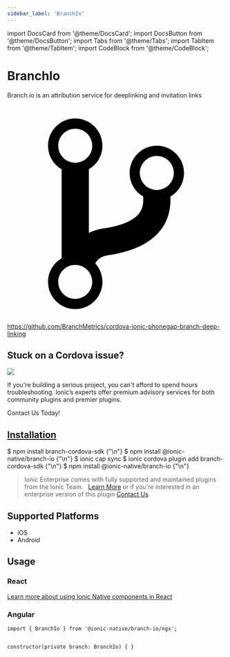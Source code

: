 ```yaml
---
sidebar_label: 'BranchIo'
---
```


import DocsCard from '@theme/DocsCard';
import DocsButton from '@theme/DocsButton';
import Tabs from '@theme/Tabs';
import TabItem from '@theme/TabItem';
import CodeBlock from '@theme/CodeBlock';

# BranchIo

Branch.io is an attribution service for deeplinking and invitation links

<p><a href="https://github.com/BranchMetrics/cordova-ionic-phonegap-branch-deep-linking" target="_blank" rel="noopener" className="git-link">
  <svg viewBox="0 0 512 512"><path d="M416 160c0-35.3-28.7-64-64-64s-64 28.7-64 64c0 23.7 12.9 44.3 32 55.4v8.6c0 19.9-7.8 33.7-25.3 44.9-15.4 9.8-38.1 17.1-67.5 21.5-14 2.1-25.7 6-35.2 10.7V151.4c19.1-11.1 32-31.7 32-55.4 0-35.3-28.7-64-64-64S96 60.7 96 96c0 23.7 12.9 44.3 32 55.4v209.2c-19.1 11.1-32 31.7-32 55.4 0 35.3 28.7 64 64 64s64-28.7 64-64c0-16.6-6.3-31.7-16.7-43.1 1.9-4.9 9.7-16.3 29.4-19.3 38.8-5.8 68.9-15.9 92.3-30.8 36-22.8 55-57 55-98.8v-8.6c19.1-11.1 32-31.7 32-55.4zM160 56c22.1 0 40 17.9 40 40s-17.9 40-40 40-40-17.9-40-40 17.9-40 40-40zm0 400c-22.1 0-40-17.9-40-40s17.9-40 40-40 40 17.9 40 40-17.9 40-40 40zm192-256c-22.1 0-40-17.9-40-40s17.9-40 40-40 40 17.9 40 40-17.9 40-40 40z"></path></svg> https://github.com/BranchMetrics/cordova-ionic-phonegap-branch-deep-linking
</a></p>

<h2>Stuck on a Cordova issue?</h2>
<DocsCard className="cordova-ee-card" header="Don't waste precious time on plugin issues." href="https://ionicframework.com/sales?product_of_interest=Ionic%20Native">
  <div>
    <img src={require('./_assets/img/native-cordova-bot.png').default} class="cordova-ee-img" />
    <p>If you're building a serious project, you can't afford to spend hours troubleshooting. Ionic’s experts offer premium advisory services for both community plugins and premier plugins.</p>
    <DocsButton className="native-ee-detail">Contact Us Today!</DocsButton>
  </div>
</DocsCard>

<h2 id="installation">
  <a href="#installation">Installation</a>
</h2>
<Tabs groupId="runtime" defaultValue="Capacitor" values={[
  {value: 'Capacitor', label: 'Capacitor'},
  {value: 'Cordova', label: 'Cordova'},
  {value: 'Enterprise', label: 'Enterprise'},
]}>
  <TabItem value="Capacitor">
    <CodeBlock className="language-shell">
      $ npm install branch-cordova-sdk {"\n"}
      $ npm install @ionic-native/branch-io {"\n"}
      $ ionic cap sync
    </CodeBlock>
  </TabItem>
  <TabItem value="Cordova">
    <CodeBlock className="language-shell">
      $ ionic cordova plugin add branch-cordova-sdk {"\n"}
      $ npm install @ionic-native/branch-io {"\n"}
    </CodeBlock>
  </TabItem>
  <TabItem value="Enterprise">
    <blockquote>Ionic Enterprise comes with fully supported and maintained plugins from the Ionic Team. &nbsp;
      <a class="btn" href="https://ionic.io/docs/premier-plugins">Learn More</a> or if you're interested in an enterprise version of this plugin <a class="btn" href="https://ionicframework.com/sales?product_of_interest=Ionic%20Enterprise%20Engine">Contact Us</a></blockquote>
  </TabItem>
</Tabs>

## Supported Platforms

- iOS
- Android

## Usage

### React

[Learn more about using Ionic Native components in React](../native-community.md#react)

### Angular

```
import { BranchIo } from '@ionic-native/branch-io/ngx';


constructor(private branch: BranchIo) { }

```
